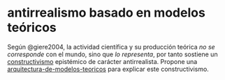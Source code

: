# antirrealismo basado en modelos teóricos

Según @giere2004, la actividad científica y su producción teórica *no se corresponde* con el mundo, sino que *lo representa*, por tanto sostiene un [constructivismo](constructivismo.md) epistémico de carácter antirrealista. Propone una [arquitectura-de-modelos-teoricos](arquitectura-de-modelos-teoricos.md) para explicar este constructivismo.
